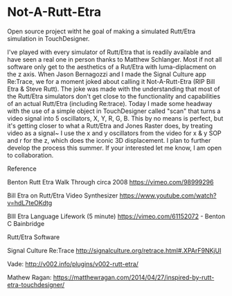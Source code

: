 # Not-A-Rutt-Etra
Open source project witht he goal of making a simulated Rutt/Etra simulation in TouchDesigner.

I've played with every simulator of Rutt/Etra that is readily available and have seen a real one in person thanks to Matthew Schlanger. Most if not all software only get to the aesthetics of a Rut/Etra with luma-diplacment on the z axis. When Jason Bernagozzi and I made the Signal Culture app Re:Trace, we for a moment joked about calling it Not-A-Rutt-Etra (RIP Bill Etra & Steve Rutt). The joke was made with the understanding that most of the Rutt/Etra simulators don't get close to the functionality and capabilities of an actual Rutt/Etra (including Re:trace).  Today I made some headway with the use of a simple object in TouchDesigner called "scan" that turns a video signal into 5 oscillators, X, Y, R, G, B. This by no means is perfect, but it's getting closer to what a Rutt/Etra and Jones Raster does, by treating video as a signal~ I use the x and y oscillators from the video for x & y SOP and r for the z, which does the iconic 3D displacement. I plan to further develop the process this summer. If your interested let me know, I am open to collaboration.

Reference

Benton Rutt Etra Walk Through circa 2008 https://vimeo.com/98999296

Bill Etra on Rutt/Etra Video Synthesizer https://www.youtube.com/watch?v=hdL7teOKdtg

BIll Etra Language Lifework (5 minute) https://vimeo.com/61152072 - Benton C Bainbridge

Rutt/Etra Software

Signal Culture Re:Trace http://signalculture.org/retrace.html#.XPArF9NKjUI

Vade: http://v002.info/plugins/v002-rutt-etra/

Mathew Ragan: https://matthewragan.com/2014/04/27/inspired-by-rutt-etra-touchdesigner/
